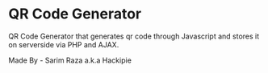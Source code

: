 # QR Code Generator
QR Code Generator that generates qr code through Javascript and stores it on serverside via PHP and AJAX.

Made By - Sarim Raza a.k.a Hackipie
